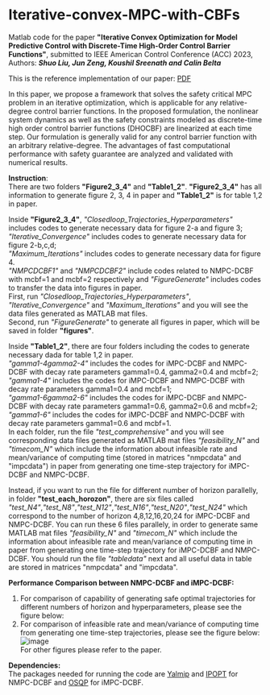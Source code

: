 # Iterative-convex-MPC-with-CBFs
Matlab code for the paper **"Iterative Convex Optimization for Model Predictive Control with Discrete-Time High-Order Control Barrier Functions"**, submitted to IEEE American Control Conference (ACC) 2023, Authors: ***Shuo Liu, Jun Zeng,  Koushil Sreenath and Calin Belta***  

This is the reference implementation of our paper: [PDF](https://arxiv.org/pdf/2210.04361.pdf)  

In this paper, we propose a framework that solves the safety critical MPC problem in an iterative optimization, which is applicable for any relative-degree control barrier functions. In the proposed formulation, the nonlinear system dynamics as well as the safety constraints modeled as discrete-time high order control barrier functions (DHOCBF) are linearized at each time step. Our formulation is generally valid for any control barrier function with an arbitrary relative-degree. The advantages of fast computational performance with safety guarantee are analyzed and validated with numerical results.  

**Instruction**:  
There are two folders **"Figure2_3_4"** and **"Table1_2"**. **"Figure2_3_4"** has all information to generate figure 2, 3, 4 in paper and **"Table1_2"** is for table 1,2 in paper.  

Inside **"Figure2_3_4"**, *"Closedloop_Trajectories_Hyperparameters"* includes codes to generate necessary data for figure 2-a and figure 3; *"Iterative_Convergence"* includes codes to generate necessary data for figure 2-b,c,d;   
*"Maximum_Iterations"* includes codes to generate necessary data for figure 4.   
*"NMPCDCBF1"* and *"NMPCDCBF2"* include codes related to NMPC-DCBF with mcbf=1 and mcbf=2 respectively and *"FigureGenerate"* includes codes to transfer the data into figures in paper.  
First, run *"Closedloop_Trajectories_Hyperparameters"*, *"Iterative_Convergence"* and *"Maximum_Iterations"* and you will see the data files generated as MATLAB mat files.  
Second, run *"FigureGenerate"* to generate all figures in paper, which will be saved in folder **"figures"**.  

Inside **"Table1_2"**, there are four folders including the codes to generate necessary dada for table 1,2 in paper.   
*"gamma1-4gamma2-4"* includes the codes for iMPC-DCBF and NMPC-DCBF with decay rate parameters gamma1=0.4, gamma2=0.4 and mcbf=2;    
*"gamma1-4"* includes the codes for iMPC-DCBF and NMPC-DCBF with decay rate parameters gamma1=0.4 and mcbf=1;  
*"gamma1-6gamma2-6"* includes the codes for iMPC-DCBF and NMPC-DCBF with decay rate parameters gamma1=0.6, gamma2=0.6 and mcbf=2;  
*"gamma1-6"* includes the codes for iMPC-DCBF and NMPC-DCBF with decay rate parameters gamma1=0.6 and mcbf=1.  
In each folder, run the file *"test_comprehensive"* and you will see corresponding data files generated as MATLAB mat files *"feasibility_N"* and *"timecom_N"* which 
include the information about infeasible rate and mean/variance of computing time (stored in matrices "nmpcdata" and "impcdata") in paper from generating one time-step trajectory for iMPC-DCBF and NMPC-DCBF.  

Instead, if you want to run the file for different number of horizon parallelly, in folder **"test_each_horozon"**, there are six files called *"test_N4"*,*"test_N8"*,*"test_N12"*,*"test_N16"*,*"test_N20"*,*"test_N24"* which correspond to the number of horizon 4,8,12,16,20,24 for iMPC-DCBF and NMPC-DCBF.
You can run these 6 files parallely, in order to generate same MATLAB mat files *"feasibility_N"* and *"timecom_N"* which 
include the information about infeasible rate and mean/variance of computing time in paper from generating one time-step trajectory for iMPC-DCBF and NMPC-DCBF. You should run the file *"tabledata"* next and all useful data in table are stored in matrices "nmpcdata" and "impcdata".  

**Performance Comparison between NMPC-DCBF and iMPC-DCBF:**  
1. For comparison of capability of generating safe optimal trajectories for different numbers of horizon and hyperparameters, please see the figure below:  
2. For comparison of infeasible rate and mean/variance of computing time from generating one time-step trajectories, please see the figure below:  
![image](https://github.com/ShockLeo/Iterative-convex-MPC-with-CBFs/blob/main/Table1_2/performance.png)  
For other figures please refer to the paper.  

**Dependencies:**  
The packages needed for running the code are [Yalmip](https://yalmip.github.io/) and [IPOPT](https://github.com/coin-or/Ipopt) for NMPC-DCBF and [OSQP](https://github.com/osqp/osqp) for iMPC-DCBF.
